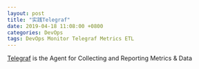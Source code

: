 ```yaml
---
layout: post
title: "实践Telegraf"
date: 2019-04-18 11:08:00 +0800
categories: DevOps
tags: DevOps Monitor Telegraf Metrics ETL
---
```


[Telegraf](https://www.influxdata.com/time-series-platform/telegraf/) is the Agent for Collecting and Reporting Metrics & Data